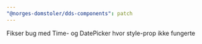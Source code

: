```yaml
---
"@norges-domstoler/dds-components": patch
---
```


Fikser bug med Time- og DatePicker hvor style-prop ikke fungerte
